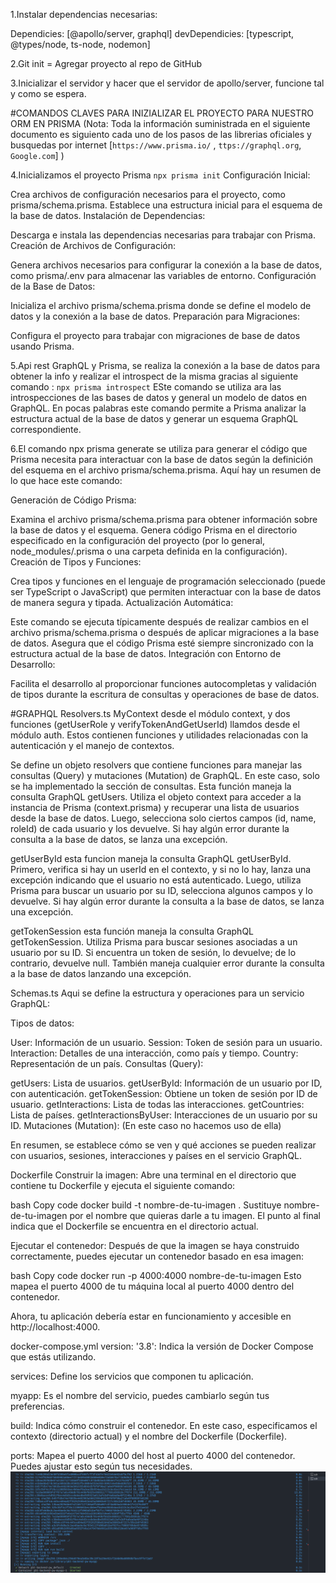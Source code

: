 1.Instalar dependencias necesarias:

Dependicies: [@apollo/server, graphql]
devDependicies: [typescript, @types/node, ts-node, nodemon]

2.Git init = Agregar proyecto al repo de GitHub

3.Inicializar el servidor y hacer que el servidor de apollo/server, funcione tal y como se espera.

#COMANDOS CLAVES PARA INIZIALIZAR EL PROYECTO PARA NUESTRO ORM EN PRISMA (Nota: Toda la información suministrada en el siguiente documento es siguiento cada uno de los pasos de las librerias oficiales y busquedas por internet [`https://www.prisma.io/` , `ttps://graphql.org`, `Google.com`] )

4.Inicializamos el proyecto Prisma `npx prisma init`
Configuración Inicial:

Crea archivos de configuración necesarios para el proyecto, como prisma/schema.prisma.
Establece una estructura inicial para el esquema de la base de datos.
Instalación de Dependencias:

Descarga e instala las dependencias necesarias para trabajar con Prisma.
Creación de Archivos de Configuración:

Genera archivos necesarios para configurar la conexión a la base de datos, como prisma/.env para almacenar las variables de entorno.
Configuración de la Base de Datos:

Inicializa el archivo prisma/schema.prisma donde se define el modelo de datos y la conexión a la base de datos.
Preparación para Migraciones:

Configura el proyecto para trabajar con migraciones de base de datos usando Prisma.

5.Api rest GraphQL y Prisma, se realiza la conexión a la base de datos para obtener la info y realizar el introspect de la misma gracias al siguiente comando : `npx prisma introspect`
ESte comando se utiliza ara las introspecciones de las bases de datos y general un modelo de datos en GraphQL. En pocas palabras este comando permite a Prisma analizar la estructura actual de la base de datos y generar un esquema GraphQL correspondiente.

6.El comando npx prisma generate se utiliza para generar el código que Prisma necesita para interactuar con la base de datos según la definición del esquema en el archivo prisma/schema.prisma. Aquí hay un resumen de lo que hace este comando:

Generación de Código Prisma:

Examina el archivo prisma/schema.prisma para obtener información sobre la base de datos y el esquema.
Genera código Prisma en el directorio especificado en la configuración del proyecto (por lo general, node_modules/.prisma o una carpeta definida en la configuración).
Creación de Tipos y Funciones:

Crea tipos y funciones en el lenguaje de programación seleccionado (puede ser TypeScript o JavaScript) que permiten interactuar con la base de datos de manera segura y tipada.
Actualización Automática:

Este comando se ejecuta típicamente después de realizar cambios en el archivo prisma/schema.prisma o después de aplicar migraciones a la base de datos.
Asegura que el código Prisma esté siempre sincronizado con la estructura actual de la base de datos.
Integración con Entorno de Desarrollo:

Facilita el desarrollo al proporcionar funciones autocompletas y validación de tipos durante la escritura de consultas y operaciones de base de datos.

#GRAPHQL Resolvers.ts
MyContext desde el módulo context, y dos funciones (getUserRole y verifyTokenAndGetUserId) llamdos desde el módulo auth. Estos contienen funciones y utilidades relacionadas con la autenticación y el manejo de contextos.

Se define un objeto resolvers que contiene funciones para manejar las consultas (Query) y mutaciones (Mutation) de GraphQL. En este caso, solo se ha implementado la sección de consultas.
Esta función maneja la consulta GraphQL getUsers. Utiliza el objeto context para acceder a la instancia de Prisma (context.prisma) y recuperar una lista de usuarios desde la base de datos. Luego, selecciona solo ciertos campos (id, name, roleId) de cada usuario y los devuelve. Si hay algún error durante la consulta a la base de datos, se lanza una excepción.

getUserById esta funcion maneja la consulta GraphQL getUserById. Primero, verifica si hay un userId en el contexto, y si no lo hay, lanza una excepción indicando que el usuario no está autenticado. Luego, utiliza Prisma para buscar un usuario por su ID, selecciona algunos campos y lo devuelve. Si hay algún error durante la consulta a la base de datos, se lanza una excepción.

getTokenSession esta función maneja la consulta GraphQL getTokenSession. Utiliza Prisma para buscar sesiones asociadas a un usuario por su ID. Si encuentra un token de sesión, lo devuelve; de lo contrario, devuelve null. También maneja cualquier error durante la consulta a la base de datos lanzando una excepción.

Schemas.ts
Aqui se define la estructura y operaciones para un servicio GraphQL:

Tipos de datos:

User: Información de un usuario.
Session: Token de sesión para un usuario.
Interaction: Detalles de una interacción, como país y tiempo.
Country: Representación de un país.
Consultas (Query):

getUsers: Lista de usuarios.
getUserById: Información de un usuario por ID, con autenticación.
getTokenSession: Obtiene un token de sesión por ID de usuario.
getInteractions: Lista de todas las interacciones.
getCountries: Lista de países.
getInteractionsByUser: Interacciones de un usuario por su ID.
Mutaciones (Mutation): (En este caso no hacemos uso de ella)

En resumen, se establece cómo se ven y qué acciones se pueden realizar con usuarios, sesiones, interacciones y países en el servicio GraphQL.

Dockerfile
Construir la imagen:
Abre una terminal en el directorio que contiene tu Dockerfile y ejecuta el siguiente comando:

bash
Copy code
docker build -t nombre-de-tu-imagen .
Sustituye nombre-de-tu-imagen por el nombre que quieras darle a tu imagen. El punto al final indica que el Dockerfile se encuentra en el directorio actual.

Ejecutar el contenedor:
Después de que la imagen se haya construido correctamente, puedes ejecutar un contenedor basado en esa imagen:

bash
Copy code
docker run -p 4000:4000 nombre-de-tu-imagen
Esto mapea el puerto 4000 de tu máquina local al puerto 4000 dentro del contenedor.

Ahora, tu aplicación debería estar en funcionamiento y accesible en http://localhost:4000.

docker-compose.yml
version: '3.8': Indica la versión de Docker Compose que estás utilizando.

services: Define los servicios que componen tu aplicación.

myapp: Es el nombre del servicio, puedes cambiarlo según tus preferencias.

build: Indica cómo construir el contenedor. En este caso, especificamos el contexto (directorio actual) y el nombre del Dockerfile (Dockerfile).

ports: Mapea el puerto 4000 del host al puerto 4000 del contenedor. Puedes ajustar esto según tus necesidades.
![Alt text](image.png)
